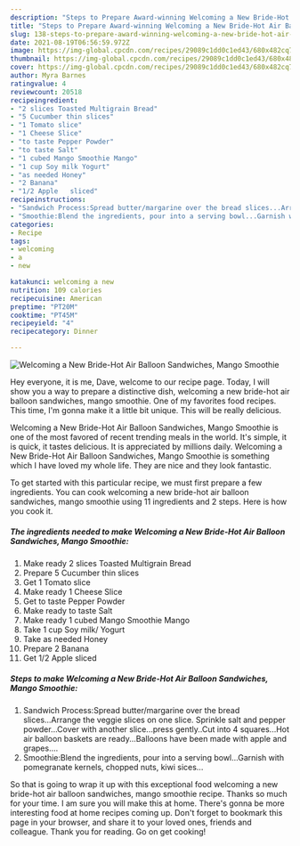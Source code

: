 ```yaml
---
description: "Steps to Prepare Award-winning Welcoming a New Bride-Hot Air Balloon Sandwiches, Mango Smoothie"
title: "Steps to Prepare Award-winning Welcoming a New Bride-Hot Air Balloon Sandwiches, Mango Smoothie"
slug: 138-steps-to-prepare-award-winning-welcoming-a-new-bride-hot-air-balloon-sandwiches-mango-smoothie
date: 2021-08-19T06:56:59.972Z
image: https://img-global.cpcdn.com/recipes/29089c1dd0c1ed43/680x482cq70/welcoming-a-new-bride-hot-air-balloon-sandwiches-mango-smoothie-recipe-main-photo.jpg
thumbnail: https://img-global.cpcdn.com/recipes/29089c1dd0c1ed43/680x482cq70/welcoming-a-new-bride-hot-air-balloon-sandwiches-mango-smoothie-recipe-main-photo.jpg
cover: https://img-global.cpcdn.com/recipes/29089c1dd0c1ed43/680x482cq70/welcoming-a-new-bride-hot-air-balloon-sandwiches-mango-smoothie-recipe-main-photo.jpg
author: Myra Barnes
ratingvalue: 4
reviewcount: 20518
recipeingredient:
- "2 slices Toasted Multigrain Bread"
- "5 Cucumber thin slices"
- "1 Tomato slice"
- "1 Cheese Slice"
- "to taste Pepper Powder"
- "to taste Salt"
- "1 cubed Mango Smoothie Mango"
- "1 cup Soy milk Yogurt"
- "as needed Honey"
- "2 Banana"
- "1/2 Apple   sliced"
recipeinstructions:
- "Sandwich Process:Spread butter/margarine over the bread slices...Arrange the veggie slices on one slice. Sprinkle salt and pepper powder...Cover with another slice...press gently..Cut into 4 squares...Hot air balloon baskets are ready...Balloons have been made with apple and grapes...."
- "Smoothie:Blend the ingredients, pour into a serving bowl...Garnish with pomegranate kernels, chopped nuts, kiwi sices..."
categories:
- Recipe
tags:
- welcoming
- a
- new

katakunci: welcoming a new 
nutrition: 109 calories
recipecuisine: American
preptime: "PT20M"
cooktime: "PT45M"
recipeyield: "4"
recipecategory: Dinner

---
```



![Welcoming a New Bride-Hot Air Balloon Sandwiches, Mango Smoothie](https://img-global.cpcdn.com/recipes/29089c1dd0c1ed43/680x482cq70/welcoming-a-new-bride-hot-air-balloon-sandwiches-mango-smoothie-recipe-main-photo.jpg)

Hey everyone, it is me, Dave, welcome to our recipe page. Today, I will show you a way to prepare a distinctive dish, welcoming a new bride-hot air balloon sandwiches, mango smoothie. One of my favorites food recipes. This time, I'm gonna make it a little bit unique. This will be really delicious.



Welcoming a New Bride-Hot Air Balloon Sandwiches, Mango Smoothie is one of the most favored of recent trending meals in the world. It's simple, it is quick, it tastes delicious. It is appreciated by millions daily. Welcoming a New Bride-Hot Air Balloon Sandwiches, Mango Smoothie is something which I have loved my whole life. They are nice and they look fantastic.


To get started with this particular recipe, we must first prepare a few ingredients. You can cook welcoming a new bride-hot air balloon sandwiches, mango smoothie using 11 ingredients and 2 steps. Here is how you cook it.

<!--inarticleads1-->

##### The ingredients needed to make Welcoming a New Bride-Hot Air Balloon Sandwiches, Mango Smoothie:

1. Make ready 2 slices Toasted Multigrain Bread
1. Prepare 5 Cucumber thin slices
1. Get 1 Tomato slice
1. Make ready 1 Cheese Slice
1. Get to taste Pepper Powder
1. Make ready to taste Salt
1. Make ready 1 cubed Mango Smoothie Mango
1. Take 1 cup Soy milk/ Yogurt
1. Take as needed Honey
1. Prepare 2 Banana
1. Get 1/2 Apple   sliced




<!--inarticleads2-->

##### Steps to make Welcoming a New Bride-Hot Air Balloon Sandwiches, Mango Smoothie:

1. Sandwich Process:Spread butter/margarine over the bread slices...Arrange the veggie slices on one slice. Sprinkle salt and pepper powder...Cover with another slice...press gently..Cut into 4 squares...Hot air balloon baskets are ready...Balloons have been made with apple and grapes....
1. Smoothie:Blend the ingredients, pour into a serving bowl...Garnish with pomegranate kernels, chopped nuts, kiwi sices...




So that is going to wrap it up with this exceptional food welcoming a new bride-hot air balloon sandwiches, mango smoothie recipe. Thanks so much for your time. I am sure you will make this at home. There's gonna be more interesting food at home recipes coming up. Don't forget to bookmark this page in your browser, and share it to your loved ones, friends and colleague. Thank you for reading. Go on get cooking!
